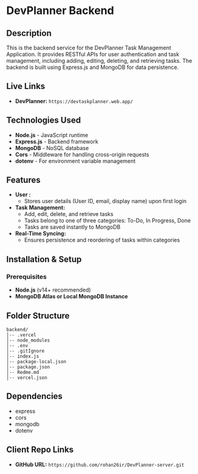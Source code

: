 # DevPlanner Backend

## Description
This is the backend service for the DevPlanner Task Management Application. It provides RESTful APIs for user authentication and task management, including adding, editing, deleting, and retrieving tasks. The backend is built using Express.js and MongoDB for data persistence.

## Live Links
- **DevPlanner:** `https://devtaskplanner.web.app/`

## Technologies Used
- **Node.js** - JavaScript runtime
- **Express.js** - Backend framework
- **MongoDB** - NoSQL database
- **Cors** - Middleware for handling cross-origin requests
- **dotenv** - For environment variable management

## Features
- **User :**
  - Stores user details (User ID, email, display name) upon first login
- **Task Management:**
  - Add, edit, delete, and retrieve tasks
  - Tasks belong to one of three categories: To-Do, In Progress, Done
  - Tasks are saved instantly to MongoDB
- **Real-Time Syncing:**
  - Ensures persistence and reordering of tasks within categories


## Installation & Setup
### Prerequisites
- **Node.js** (v14+ recommended)
- **MongoDB Atlas or Local MongoDB Instance**

## Folder Structure
```
backend/
│-- .vercel
│-- node_modules
│-- .env
│-- .gitIgnore
│-- index.js
│-- package-local.json
│-- package.json
│-- Redme.md
│-- vercel.json
```

## Dependencies
- express
- cors
- mongodb
- dotenv


## Client Repo Links
- **GitHub URL:** `https://github.com/rohan26ir/DevPlanner-server.git`
